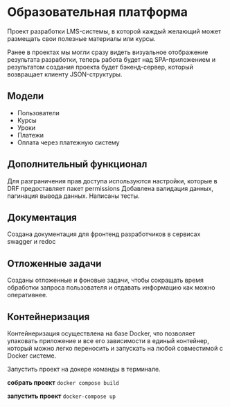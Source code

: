 # Образовательная платформа

Проект разработки LMS-системы, в которой каждый желающий может размещать свои 
полезные материалы или курсы.

Ранее в проектах мы могли сразу видеть визуальное отображение результата разработки, 
теперь работа будет над SPA-приложением и результатом создания проекта будет бэкенд-сервер, 
который возвращает клиенту JSON-структуры.

## Модели

- Пользователи
- Курсы
- Уроки
- Платежи
- Оплата через платежную систему

## Дополнительный функционал

Для разграничения прав доступа используются настройки, 
которые в DRF предоставляет пакет permissions
Добавлена валидация данных, пагинация вывода данных. Написаны тесты.

## Документация

Создана документация для фронтенд разработчиков в сервисах
swagger и redoc

## Отложенные задачи

Созданы отложенные и фоновые задачи, чтобы сокращать время обработки запроса пользователя 
и отдавать информацию как можно оперативнее.

## Контейнеризация

Контейнеризация осуществлена на базе Docker, что позволяет упаковать приложение 
и все его зависимости в единый контейнер, который можно легко переносить 
и запускать на любой совместимой с Docker системе.

Запустить проект на докере команды в терминале.

**собрать проект**
    ```
    docker compose build
    ```

**запустить проект**
    ```
    docker-compose up
    ```


